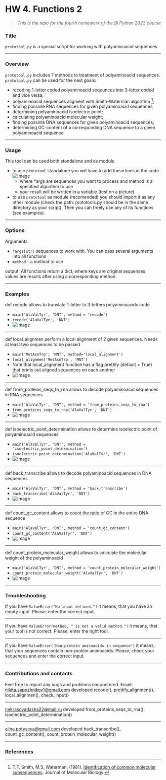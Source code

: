 # HW 4. Functions 2
> *This is the repo for the fourth homework of the BI Python 2023 course*

### Title
`prototool.py` is a special script for working with polyaminoacid sequences

***

### Overview
`prototool.py` includes 7 methods to treatment of polyaminoacid sequences.
`prototool.py` can be used for the next goals:
- recoding 1-letter coded polyaminoacid seqeunces into 3-letter coded and vice versa;
- polyaminoacid sequences aligment with Smith-Waterman algorithm [^1];
- finding possinle RNA sequences for given polyaminoacid sequences;
- determining polyaminoacid isoelectric point;
- calculating polyaminoacid molecular weight;
- finding possinle DNA sequences for given polyaminoacid sequences; 
- determining GC-content of a corresponding DNA sequence to a given polyaminoacid sequence

***

### Usage
This tool can be used both standalone and as module.
- to use `prototool` standalone you will have to add these lines in the code
  ![image](https://github.com/NSapozhnikov/HW4_Sapozhnikov/assets/81642791/5fa3cf7f-e6f3-4294-9e81-b1ebe17c8514)
  - where *args are sequences you want to process and method is a specified algorithm to use
  - your result will be written in a variable (test on a picture)
- to use `prototool` as module (recomended) you should import it as any other module (check the path: prototools.py should be in the same directory as your script). Then you can freely use any of its functions (see examples).

***

### Options
Arguments:
- `*args[str]` sequences to work with. You can pass several arguments into all functions
- `method` - a method to use

output: All functions return a dict, where keys are original sequenses, values are results after using a corresponding method.

***

### Examples

def recode allows to translate 1-letter to 3-letters polyaminoacids code
- `main('AlaValTyr', 'DNT', method = 'recode')`
- `recode('AlaValTyr', 'DNT')`
- ![image](https://github.com/NSapozhnikov/HW4_Sapozhnikov/assets/81642791/117befa5-feaa-433a-9ac9-23cffe9b024f)
***

def local_alignmen perform a local alignment of 2 given sequences. Needs at least two sequences to be passed
- `main('MetAsnTrp', 'MNT', method='local_alignment')`
- `local_alignmen('MetAsnTrp', 'MNT')`
- Note that local_alignment function has a flag prettify (default = True) that prints out aligned sequences on each another
- ![image](https://github.com/NSapozhnikov/HW4_Sapozhnikov/assets/81642791/4dd36d24-a177-4419-9053-a5e2923a980c)
***

def from_proteins_seqs_to_rna allows to decode polyaminoacid sequences in RNA sequences
- `main('AlaValTyr', 'DNT', method = 'from_proteins_seqs_to_rna')`
- `from_proteins_seqs_to_rna('AlaValTyr', 'DNT')`
- ![image](https://github.com/NSapozhnikov/HW4_Sapozhnikov/assets/81642791/9ee92d0d-68a4-471b-b65a-2fa6b46ab844)
***

def isoelectric_point_determination allows to determine isoelectric point of polyaminoacid sequences 
- `main('AlaValTyr', 'DNT', method = 'isoelectric_point_determination')`
- `isoelectric_point_determination('AlaValTyr', 'DNT')`
- ![image](https://github.com/NSapozhnikov/HW4_Sapozhnikov/assets/81642791/24027a07-b20b-42d4-bb10-4ca7189038d4)
***

def back_transcribe allows to decode polyaminoacid sequences in DNA sequences
- `main('AlaValTyr', 'DNT', method = 'back_transcribe')`
- `back_transcribe('AlaValTyr', 'DNT')`
- ![image](https://github.com/NSapozhnikov/HW4_Sapozhnikov/assets/81642791/71f07616-a37d-48da-9e63-82b81836b9d7)
***

def count_gc_content allows to count the ratio of GC in the entire DNA sequence
- `main('AlaValTyr', 'DNT', method = 'count_gc_content')`
- `count_gc_content('AlaValTyr', 'DNT')`
- ![image](https://github.com/NSapozhnikov/HW4_Sapozhnikov/assets/81642791/d2705714-a3e8-4054-8998-61d922a4feb6)
***

def count_protein_molecular_weight allows to calculate the molecular weight of the polyaminoacid
- `main('AlaValTyr', 'DNT', method = 'count_protein_molecular_weight')`
- `count_protein_molecular_weight('AlaValTyr', 'DNT')`
- ![image](https://github.com/NSapozhnikov/HW4_Sapozhnikov/assets/81642791/cc1eff9a-1b39-4232-98e4-80f622101083)

***

### Troubleshooting
If you have `ValueError("No input defined.")` it means, that you have an empty input. Please, enter the correct input. 
***
If you have `ValueError(method, " is not a valid method.")` it means, that your tool is not correct. Please, enter the right tool.
***
If you have `ValueError('Non-protein aminoacids in sequence')` it means, that your sequences contain non-protein aminoacids. Please, check your sequences and enter the correct input. 

***

### Contributions and contacts

Feel free to report any bugs and problems encountered.
Email: nikita.sapozhnikov1@gmail.com developed recode(), prettify_alignment(), local_alignmen(), check_input()
***
nekrasovadasha22@mail.ru developed from_proteins_seqs_to_rna(), isoelectric_point_determination()
*** 
alina.potyseva@gmail.com developed back_transcribe(), count_gc_content(), count_protein_molecular_weight()

***

### References

[^1]: T.F. Smith, M.S. Waterman, (1981). [Identification of common molecular subsequences](https://doi.org/10.1016/0022-2836(81)90087-5). Journal of Molecular Biology.
